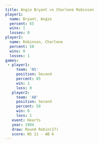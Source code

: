 ```yaml
---
title: Angie Bryant vs Charlene Robinson
player1:                  
  name: Bryant, Angie     
  percent: 65             
  wins: 1                 
  losses: 0               
player2:                  
  name: Robinson, Charlene
  percent: 58             
  wins: 0                 
  losses: 1               
games:
 - player1:          
     team: 'NS'      
     position: Second
     percent: 65     
     win: 1          
     loss: 0         
   player2:          
     team: 'AB'      
     position: Second
     percent: 58     
     win: 0          
     loss: 1         
   event: Hearts        
   year: 1994           
   draw: Round Robin(17)
   score: NS 11 - AB 6  
---
```


